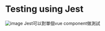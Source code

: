 # Testing using Jest
![image](https://user-images.githubusercontent.com/87046417/128906089-9b081c98-98b5-49c3-9703-bebd5a37801b.png)
Jest可以對單個vue component做測試
